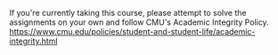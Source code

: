If you're currently taking this course, please attempt to solve the assignments on your own and follow CMU's Academic Integrity Policy. https://www.cmu.edu/policies/student-and-student-life/academic-integrity.html
